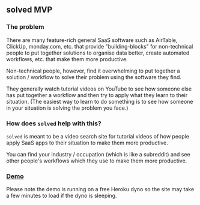 ## solved MVP

### The problem

There are many feature-rich general SaaS software such as AirTable, ClickUp, monday.com, etc. that provide "building-blocks" for non-technical people to put together solutions to organise data better, create automated workflows, etc. that make them more productive.

Non-technical people, however, find it overwhelming to put together a solution / workflow to solve their problem using the software they find. 

They generally watch tutorial videos on YouTube to see how someone else has put together a workflow and then try to apply what they learn to their situation.
(The easiest way to learn to do something is to see how someone in your situation is solving the problem you face.)

### How does `solved` help with this?

`solved` is meant to be a video search site for tutorial videos of how people apply SaaS apps to their situation to make them more productive.

You can find your industry / occupation (which is like a subreddit) and see other people's workflows which they use to make them more productive.

### [Demo](https://solvedapp.herokuapp.com/search/solutions)
Please note the demo is running on a free Heroku dyno so the site may take a few minutes to load if the dyno is sleeping.
